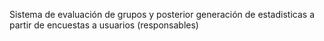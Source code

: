 Sistema de evaluación de grupos y posterior generación de estadisticas a partir de encuestas a usuarios (responsables)
